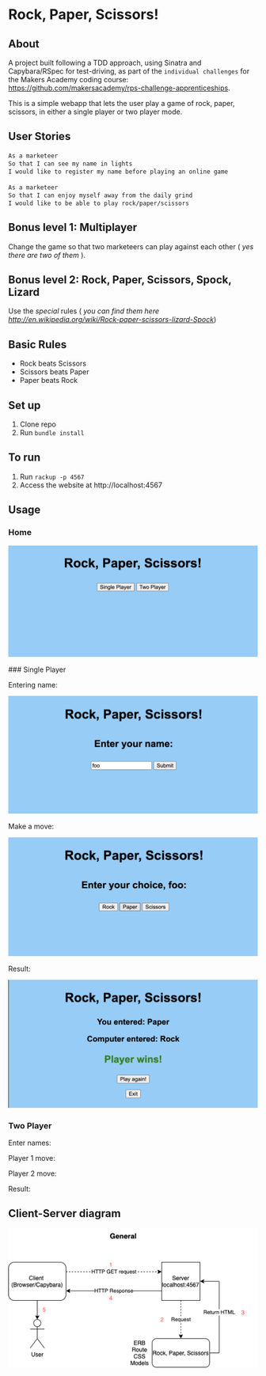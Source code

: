 # Rock, Paper, Scissors!
## About

A project built following a TDD approach, using Sinatra and Capybara/RSpec for test-driving, as part of the `individual challenges` for the Makers Academy coding course: https://github.com/makersacademy/rps-challenge-apprenticeships.

This is a simple webapp that lets the user play a game of rock, paper, scissors, in either a single player or two player mode.

## User Stories

```
As a marketeer
So that I can see my name in lights
I would like to register my name before playing an online game

As a marketeer
So that I can enjoy myself away from the daily grind
I would like to be able to play rock/paper/scissors
```

## Bonus level 1: Multiplayer

Change the game so that two marketeers can play against each other ( _yes there are two of them_ ).

## Bonus level 2: Rock, Paper, Scissors, Spock, Lizard

Use the _special_ rules ( _you can find them here http://en.wikipedia.org/wiki/Rock-paper-scissors-lizard-Spock_)

## Basic Rules

- Rock beats Scissors
- Scissors beats Paper
- Paper beats Rock

## Set up

1. Clone repo
2. Run `bundle install`

## To run

1. Run `rackup -p 4567`
2. Access the website at http://localhost:4567

## Usage
### Home

![home page](https://github.com/lewiscj97/rps-challenge-apprenticeships/blob/main/public/images/index.png)

### Single Player

Entering name:

![enter player name](https://github.com/lewiscj97/rps-challenge-apprenticeships/blob/main/public/images/single_player/name.png)

Make a move:

![making a move](https://github.com/lewiscj97/rps-challenge-apprenticeships/blob/main/public/images/single_player/choice.png)

Result:

![player wins](https://github.com/lewiscj97/rps-challenge-apprenticeships/blob/main/public/images/single_player/result.png)

### Two Player
Enter names:

Player 1 move:

Player 2 move:

Result:


## Client-Server diagram

![client-server diagram for RPS app](https://github.com/lewiscj97/rps-challenge-apprenticeships/blob/main/public/server.png)